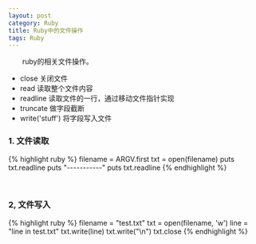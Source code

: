 ```yaml
---
layout: post
category: Ruby
title: Ruby中的文件操作
tags: Ruby
---
```


&emsp;&emsp;ruby的相关文件操作。

* close 关闭文件
* read 读取整个文件内容
* readline 读取文件的一行，通过移动文件指针实现
* truncate 做字段截断
* write('stuff') 将字段写入文件

<!--more-->


### 1. 文件读取

{% highlight ruby %}
filename = ARGV.first
txt = open(filename)
puts txt.readline
puts "-----------"
puts txt.readline
{% endhighlight %}

<br />

### 2, 文件写入

{% highlight ruby %}
filename = "test.txt"
txt = open(filename, 'w')
line = "line in test.txt"
txt.write(line)
txt.write("\n")
txt.close
{% endhighlight %}


